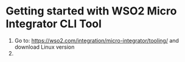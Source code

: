 # Getting started with WSO2 Micro Integrator CLI Tool

1) Go to: https://wso2.com/integration/micro-integrator/tooling/ and download Linux version
2) 


